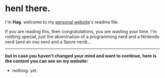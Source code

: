 # henl there.

I'm **Hag**. welcome to my [personal website](hagretek.github.io)'s readme file.

if you are reading this, then congratulations, you are wasting your time. I'm nothing special, just the abomination of a programming nerd and a Nintendo nerd (and an osu nerd and a Spore nerd)...

---

**but in case you haven't changed your mind and want to continue, here is the content you can see on my website:**
- nothing. yet.
